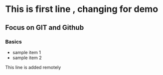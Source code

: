 # This is first line , changing for demo

## Focus on GIT and Github

### Basics
- sample item 1
- sample item 2

This line is added remotely
